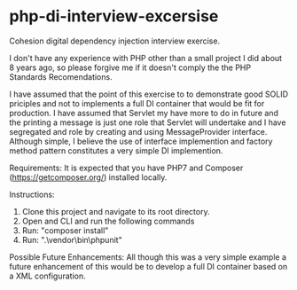 # php-di-interview-excersise
Cohesion digital dependency injection interview exercise.


I don't have any experience with PHP other than a small project I did about 8 years ago, so please forgive me if it doesn't comply the the PHP Standards Recomendations.

I have assumed that the point of this exercise to to demonstrate good SOLID priciples and not to implements a full DI container that would be fit for production. I have assumed that Servlet my have more to do in future and the printing a message is just one role that Servlet will undertake and I have segregated and role by creating and using MessageProvider interface. Although simple, I believe the use of interface implemention and factory method pattern constitutes a very simple DI implemention.

Requirements:
It is expected that you have PHP7 and Composer (https://getcomposer.org/) installed locally.

Instructions:
1. Clone this project and navigate to its root directory.
2. Open and CLI and run the following commands
3. Run: "composer install"
4. Run: ".\vendor\bin\phpunit"

Possible Future Enhancements:
All though this was a very simple example a future enhancement of this would be to develop a full DI container based on a XML configuration.
